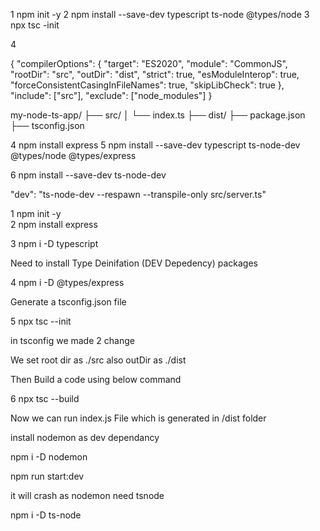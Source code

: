 1   npm init -y 
2   npm install --save-dev typescript ts-node @types/node
3   npx tsc -init  

<!-- Add below configuration in tsc configuration file -->


4



{
  "compilerOptions": {
    "target": "ES2020",
    "module": "CommonJS",
    "rootDir": "src",
    "outDir": "dist",
    "strict": true,
    "esModuleInterop": true,
    "forceConsistentCasingInFileNames": true,
    "skipLibCheck": true
  },
  "include": ["src"],
  "exclude": ["node_modules"]
}



<!-- Add Below Project Structure -->

my-node-ts-app/
├── src/
│   └── index.ts
├── dist/
├── package.json
├── tsconfig.json





4   npm install express
5   npm install --save-dev typescript ts-node-dev @types/node @types/express



<!-- Watch Command -->

6   npm install --save-dev ts-node-dev


<!-- Add Below Script in script in .json -->


"dev": "ts-node-dev --respawn --transpile-only src/server.ts"








<!-- 
==================================================================
 -->



 1 npm init -y  
 2 npm install express  


<!-- We have install typescript as dev dependency -->
 3 npm i -D typescript   


<!-- Create a src folder -->  



Need to install Type Deinifation (DEV Depedency) packages

4  npm i -D  @types/express



Generate  a tsconfig.json file  

5 npx tsc --init



in tsconfig we made 2 change 

We set root dir as  ./src 
also outDir as      ./dist





Then Build a code using below command 

6  npx tsc --build 



Now we can run index.js File which is generated in  /dist folder





install nodemon as dev dependancy 

npm i -D nodemon


npm run start:dev   


it will crash as nodemon need tsnode 


npm i -D ts-node
